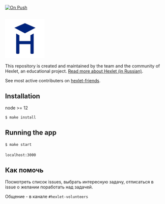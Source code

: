 [![On Push](https://github.com/hexlet/hexlet-editor/workflows/On%20Push/badge.svg?branch=master)](https://github.com/hexlet/hexlet-editor/actions)

##
[![Hexlet Ltd. logo](https://raw.githubusercontent.com/Hexlet/assets/master/images/hexlet_logo128.png)](https://ru.hexlet.io/pages/about?utm_source=github&utm_medium=link&utm_campaign=hexlet)

This repository is created and maintained by the team and the community of Hexlet, an educational project. [Read more about Hexlet (in Russian)](https://ru.hexlet.io/pages/about?utm_source=github&utm_medium=link&utm_campaign=hexlet).

See most active contributers on [hexlet-friends](https://friends.hexlet.io/).

##

## Installation

node >= 12

```bash
$ make install
```

## Running the app

```bash
$ make start

localhost:3000
```

## Как помочь

Посмотреть список issues, выбрать интересную задачу, отписаться в issue о желании поработать над задачей.

Общение - в канале `#hexlet-volunteers`
